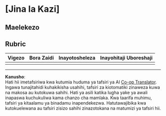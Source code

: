 <!--
CO_OP_TRANSLATOR_METADATA:
{
  "original_hash": "b5f62ec256c7e43e771f0d3b4e1a9130",
  "translation_date": "2025-08-27T22:35:16+00:00",
  "source_file": "lesson-template/assignment.md",
  "language_code": "sw"
}
-->
# [Jina la Kazi]

## Maelekezo

## Rubric

| Vigezo | Bora Zaidi | Inayotosheleza | Inayohitaji Uboreshaji |
| ------- | ---------- | ------------- | ---------------------- |
|         |            |               |                        |

---

**Kanusho**:  
Hati hii imetafsiriwa kwa kutumia huduma ya tafsiri ya AI [Co-op Translator](https://github.com/Azure/co-op-translator). Ingawa tunajitahidi kuhakikisha usahihi, tafsiri za kiotomatiki zinaweza kuwa na makosa au kutokuwa sahihi. Hati ya asili katika lugha yake ya awali inapaswa kuchukuliwa kama chanzo cha mamlaka. Kwa taarifa muhimu, tafsiri ya kitaalamu ya binadamu inapendekezwa. Hatutawajibika kwa kutokuelewana au tafsiri zisizo sahihi zinazotokana na matumizi ya tafsiri hii.